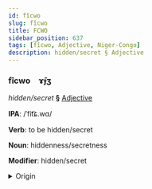 ```yaml
---
id: fîcwo
slug: fîcwo
title: FCWO
sidebar_position: 637
tags: [fîcwo, Adjective, Niger-Congo]
description: hidden/secret § Adjective
---
```


### fîcwo&emsp;<span kind="abugida">ɤ̄ɟʒ</span>

*hidden/secret* **§** [Adjective](../../tags/Adjective)

**IPA**: /ˈfit͡ɕ.wɑ/

**Verb**: to be hidden/secret

**Noun**: hiddenness/secretness

**Modifier**: hidden/secret

<details>
    <summary>Origin</summary>
    Swahili -ficha <br/>
    <em>Niger-Congo Language Family</em>
</details>